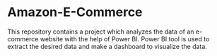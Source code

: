 # Amazon-E-Commerce
This repository contains a project which analyzes the data of an e-commerce website with the help of Power BI. Power BI tool is used to extract the desired data and make a dashboard to visualize the data.
